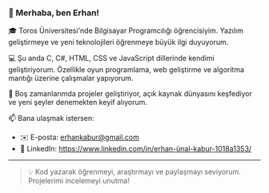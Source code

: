 
### 👋 Merhaba, ben Erhan!

🎓 Toros Üniversitesi'nde Bilgisayar Programcılığı öğrencisiyim. Yazılım geliştirmeye ve yeni teknolojileri öğrenmeye büyük ilgi duyuyorum.

💻 Şu anda C, C#, HTML, CSS ve JavaScript dillerinde kendimi geliştiriyorum. Özellikle oyun programlama, web geliştirme ve algoritma mantığı üzerine çalışmalar yapıyorum.

🚀 Boş zamanlarımda projeler geliştiriyor, açık kaynak dünyasını keşfediyor ve yeni şeyler denemekten keyif alıyorum.

📫 Bana ulaşmak istersen:
- ✉️ E-posta: erhankabur@gmail.com
- 🔗 LinkedIn: https://www.linkedin.com/in/erhan-ünal-kabur-1018a1353/

---

> 💡 Kod yazarak öğrenmeyi, araştırmayı ve paylaşmayı seviyorum. Projelerimi incelemeyi unutma!
